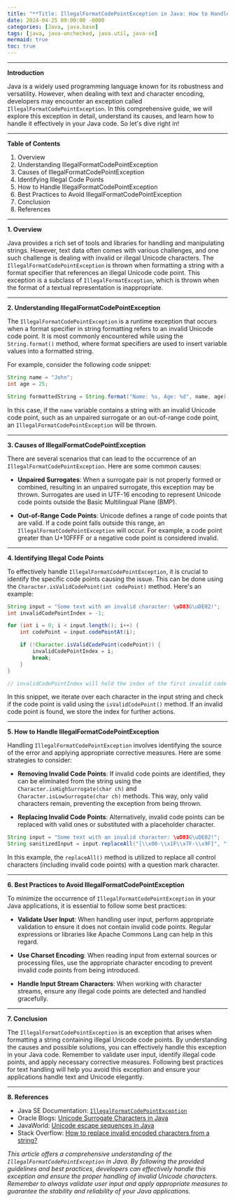 ```yaml
---
title: "**Title: IllegalFormatCodePointException in Java: How to Handle Invalid Unicode Characters**"
date: 2024-04-25 09:00:00 -0000
categories: [Java, java.base]
tags: [java, java-unchecked, java.util, java-se]
mermaid: true
toc: true
---
```



---

**Introduction**

Java is a widely used programming language known for its robustness and versatility. However, when dealing with text and character encoding, developers may encounter an exception called `IllegalFormatCodePointException`. In this comprehensive guide, we will explore this exception in detail, understand its causes, and learn how to handle it effectively in your Java code. So let's dive right in! 

---

**Table of Contents**

1. Overview
2. Understanding IllegalFormatCodePointException
3. Causes of IllegalFormatCodePointException
4. Identifying Illegal Code Points
5. How to Handle IllegalFormatCodePointException
6. Best Practices to Avoid IllegalFormatCodePointException
7. Conclusion
8. References

---

**1. Overview**

Java provides a rich set of tools and libraries for handling and manipulating strings. However, text data often comes with various challenges, and one such challenge is dealing with invalid or illegal Unicode characters. The `IllegalFormatCodePointException` is thrown when formatting a string with a format specifier that references an illegal Unicode code point. This exception is a subclass of `IllegalFormatException`, which is thrown when the format of a textual representation is inappropriate.

---

**2. Understanding IllegalFormatCodePointException**

The `IllegalFormatCodePointException` is a runtime exception that occurs when a format specifier in string formatting refers to an invalid Unicode code point. It is most commonly encountered while using the `String.format()` method, where format specifiers are used to insert variable values into a formatted string.

For example, consider the following code snippet:

```java
String name = "John";
int age = 25;

String formattedString = String.format("Name: %s, Age: %d", name, age);
```

In this case, if the `name` variable contains a string with an invalid Unicode code point, such as an unpaired surrogate or an out-of-range code point, an `IllegalFormatCodePointException` will be thrown.

---

**3. Causes of IllegalFormatCodePointException**

There are several scenarios that can lead to the occurrence of an `IllegalFormatCodePointException`. Here are some common causes:

- **Unpaired Surrogates**: When a surrogate pair is not properly formed or combined, resulting in an unpaired surrogate, this exception may be thrown. Surrogates are used in UTF-16 encoding to represent Unicode code points outside the Basic Multilingual Plane (BMP).

- **Out-of-Range Code Points**: Unicode defines a range of code points that are valid. If a code point falls outside this range, an `IllegalFormatCodePointException` will occur. For example, a code point greater than U+10FFFF or a negative code point is considered invalid.

---

**4. Identifying Illegal Code Points**

To effectively handle `IllegalFormatCodePointException`, it is crucial to identify the specific code points causing the issue. This can be done using the `Character.isValidCodePoint(int codePoint)` method. Here's an example:

```java
String input = "Some text with an invalid character: \uD83G\uDE02!";
int invalidCodePointIndex = -1;

for (int i = 0; i < input.length(); i++) {
    int codePoint = input.codePointAt(i);

    if (!Character.isValidCodePoint(codePoint)) {
        invalidCodePointIndex = i;
        break;
    }
}

// invalidCodePointIndex will hold the index of the first invalid code point
```

In this snippet, we iterate over each character in the input string and check if the code point is valid using the `isValidCodePoint()` method. If an invalid code point is found, we store the index for further actions.

---

**5. How to Handle IllegalFormatCodePointException**

Handling `IllegalFormatCodePointException` involves identifying the source of the error and applying appropriate corrective measures. Here are some strategies to consider:

- **Removing Invalid Code Points**: If invalid code points are identified, they can be eliminated from the string using the `Character.isHighSurrogate(char ch)` and `Character.isLowSurrogate(char ch)` methods. This way, only valid characters remain, preventing the exception from being thrown.

- **Replacing Invalid Code Points**: Alternatively, invalid code points can be replaced with valid ones or substituted with a placeholder character.

```java
String input = "Some text with an invalid character: \uD83G\uDE02!";
String sanitizedInput = input.replaceAll("[\\x00-\\x1F\\x7F-\\x9F]", "?");
```

In this example, the `replaceAll()` method is utilized to replace all control characters (including invalid code points) with a question mark character.

---

**6. Best Practices to Avoid IllegalFormatCodePointException**

To minimize the occurrence of `IllegalFormatCodePointException` in your Java applications, it is essential to follow some best practices:

- **Validate User Input**: When handling user input, perform appropriate validation to ensure it does not contain invalid code points. Regular expressions or libraries like Apache Commons Lang can help in this regard.

- **Use Charset Encoding**: When reading input from external sources or processing files, use the appropriate character encoding to prevent invalid code points from being introduced.

- **Handle Input Stream Characters**: When working with character streams, ensure any illegal code points are detected and handled gracefully.

---

**7. Conclusion**

The `IllegalFormatCodePointException` is an exception that arises when formatting a string containing illegal Unicode code points. By understanding the causes and possible solutions, you can effectively handle this exception in your Java code. Remember to validate user input, identify illegal code points, and apply necessary corrective measures. Following best practices for text handling will help you avoid this exception and ensure your applications handle text and Unicode elegantly.

---

**8. References**

- Java SE Documentation: [`IllegalFormatCodePointException`](https://docs.oracle.com/javase/10/docs/api/java/util/IllegalFormatCodePointException.html)
- Oracle Blogs: [Unicode Surrogate Characters in Java](https://blogs.oracle.com/javamagazine/unicode-surrogate-characters-in-java)
- JavaWorld: [Unicode escape sequences in Java](https://www.javaworld.com/article/2077362/unicode-escape-sequences-in-java.html)
- Stack Overflow: [How to replace invalid encoded characters from a string?](https://stackoverflow.com/questions/12207134/how-to-replace-invalid-encoded-characters-from-a-string)

*This article offers a comprehensive understanding of the `IllegalFormatCodePointException` in Java. By following the provided guidelines and best practices, developers can effectively handle this exception and ensure the proper handling of invalid Unicode characters. Remember to always validate user input and apply appropriate measures to guarantee the stability and reliability of your Java applications.*